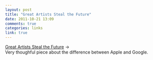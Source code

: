 ```yaml
---
layout: post
title: "Great Artists Steal the Future"
date: 2011-10-21 13:09
comments: true
categories: links
link: true
---
```

[Great Artists Steal the Future](http://brianericford.tumblr.com/post/11735684801/great-artists "Great artists steal the future") &rarr;  
Very thoughful piece about the difference between Apple and Google.
